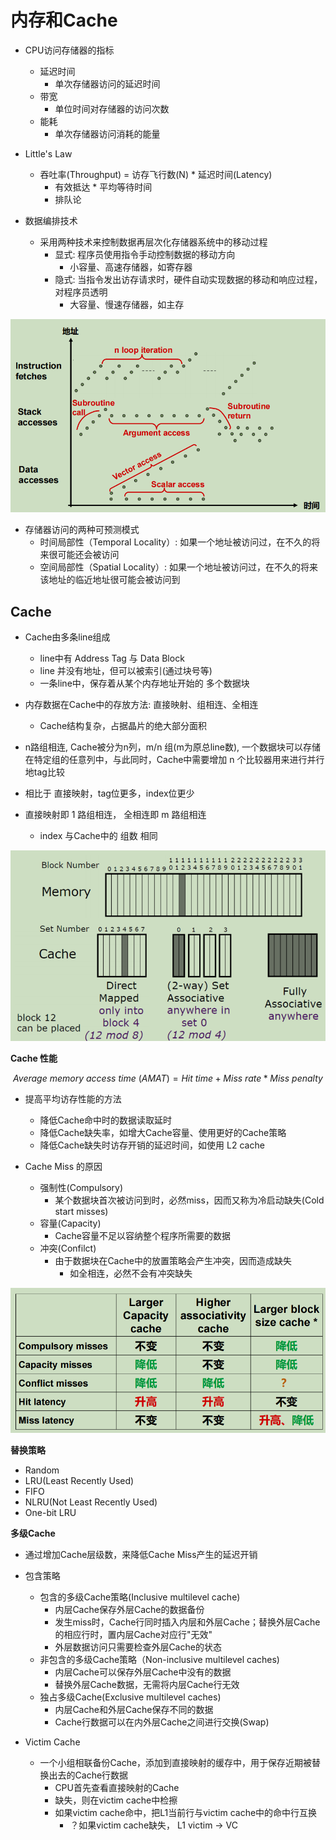# 内存和Cache

- CPU访问存储器的指标
  - 延迟时间
    - 单次存储器访问的延迟时间
  - 带宽
    - 单位时间对存储器的访问次数
  - 能耗
    - 单次存储器访问消耗的能量

- Little's Law
  - 吞吐率(Throughput) = 访存飞行数(N) * 延迟时间(Latency)
    - 有效抵达 * 平均等待时间
    - 排队论

- 数据编排技术
  - 采用两种技术来控制数据再层次化存储器系统中的移动过程
    - 显式: 程序员使用指令手动控制数据的移动方向
      - 小容量、高速存储器，如寄存器
    - 隐式: 当指令发出访存请求时，硬件自动实现数据的移动和响应过程，对程序员透明
      - 大容量、慢速存储器，如主存

![特定内存引用模式](./img/2022-03-12-11-31-23.png)

- 存储器访问的两种可预测模式
  - 时间局部性（Temporal Locality）: 如果一个地址被访问过，在不久的将来很可能还会被访问
  - 空间局部性（Spatial Locality）: 如果一个地址被访问过，在不久的将来该地址的临近地址很可能会被访问到


## Cache

- Cache由多条line组成
  - line中有 Address Tag 与 Data Block
  - line 并没有地址，但可以被索引(通过块号等)
  - 一条line中，保存着从某个内存地址开始的 多个数据块

- 内存数据在Cache中的存放方法: 直接映射、组相连、全相连
  - Cache结构复杂，占据晶片的绝大部分面积

- n路组相连, Cache被分为n列，m/n 组(m为原总line数), 一个数据块可以存储在特定组的任意列中，与此同时，Cache中需要增加 n 个比较器用来进行并行地tag比较
- 相比于 直接映射，tag位更多，index位更少
- 直接映射即 1 路组相连， 全相连即 m 路组相连
  - index 与Cache中的 组数 相同

![内存数据在Cache中的放置方法](./img/2022-03-12-11-45-33.png)

**Cache 性能**

$$Average\ memory\ access\ time\ (AMAT) = Hit\ time + Miss\ rate * Miss\ penalty$$

- 提高平均访存性能的方法
  - 降低Cache命中时的数据读取延时
  - 降低Cache缺失率，如增大Cache容量、使用更好的Cache策略
  - 降低Cache缺失时访存开销的延迟时间，如使用 L2 cache

- Cache Miss 的原因
  - 强制性(Compulsory)
    - 某个数据块首次被访问到时，必然miss，因而又称为冷启动缺失(Cold start misses)
  - 容量(Capacity)
    - Cache容量不足以容纳整个程序所需要的数据
  - 冲突(Confilct)
    - 由于数据块在Cache中的放置策略会产生冲突，因而造成缺失
      - 如全相连，必然不会有冲突缺失

![Cache参数对性能的影响](./img/2022-03-13-11-28-32.png)

**替换策略**

- Random
- LRU(Least Recently Used)
- FIFO
- NLRU(Not Least Recently Used)
- One-bit LRU

**多级Cache**

- 通过增加Cache层级数，来降低Cache Miss产生的延迟开销
- 包含策略
  - 包含的多级Cache策略(Inclusive multilevel cache)
    - 内层Cache保存外层Cache的数据备份
    - 发生miss时，Cache行同时插入内层和外层Cache；替换外层Cache的相应行时，置内层Cache对应行"无效"
    - 外层数据访问只需要检查外层Cache的状态
  - 非包含的多级Cache策略（Non-inclusive multilevel caches)
    - 内层Cache可以保存外层Cache中没有的数据
    - 替换外层Cache数据，无需将内层Cache行无效
  - 独占多级Cache(Exclusive multilevel caches)
    - 内层Cache和外层Cache保存不同的数据
    - Cache行数据可以在内外层Cache之间进行交换(Swap)

- Victim Cache
  - 一个小组相联备份Cache，添加到直接映射的缓存中，用于保存近期被替换出去的Cache行数据
    - CPU首先查看直接映射的Cache
    - 缺失，则在victim cache中检擦
    - 如果victim cache命中，把L1当前行与victim cache中的命中行互换
      - ？如果victim cache缺失， L1 victim -> VC